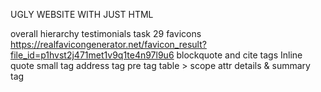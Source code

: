 UGLY WEBSITE WITH JUST HTML

overall hierarchy
testimonials task 29
favicons https://realfavicongenerator.net/favicon_result?file_id=p1hvst2j471met1v9q1te4n97l9u6
blockquote and cite tags
Inline quote
small tag
address tag
pre tag
table > scope attr
details & summary tag
